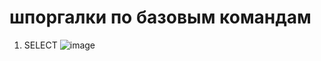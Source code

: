 # шпоргалки по базовым командам 
1) SELECT
![image](https://github.com/user-attachments/assets/5d50e674-92f3-4355-bf66-25638f279645)
